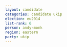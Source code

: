 ```yaml
---
layout: candidate
categories: candidate ukip
election: eu2014
list-rank: 6
person: andy-monk
region: eastern
party: ukip
---
```

